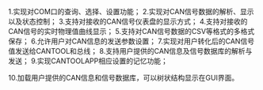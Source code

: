 1.实现对COM口的查询、选择、设置功能；
2.实现对CAN信号数据的解析、显示以及状态控制；
3.支持对接收的CAN信号仪表盘的显示方式；
4.支持对接收的CAN信号的实时物理值曲线显示；
5.支持对CAN信号数据的CSV等格式的多格式保存；
6.允许用户对CAN信息的发送参数设置；
7.实现对用户转化后的CAN信号值发送给CANTOOL和总线；
8.支持用户提供的CAN信息及信号数据库的解析与发送；
9.实现CANTOOLAPP相应设置的记忆功能；

10.加载用户提供的CAN信息和信号数据库，可以树状结构显示在GUI界面。
